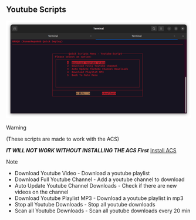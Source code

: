 ## Youtube Scripts

![Alt text](Images/Youtube-Scripts.png)

> [!WARNING]
>(These scripts are made to work with the ACS)
>
>***IT WILL NOT WORK WITHOUT INSTALLING THE ACS First*** 
>[Install ACS](https://github.com/RunesRepoHub/RRHQD#runesrepohub-software-support)

> [!NOTE]
>- Download Youtube Video - Download a youtube playlist
>- Download Full Youtube Channel - Add a youtube channel to download
>- Auto Update Youtube Channel Downloads - Check if there are new videos on the channel
>- Download Youtube Playlist MP3 - Download a youtube playlist in mp3
>- Stop all Youtube Downloads - Stop all youtube downloads
>- Scan all Youtube Downloads - Scan all youtube downloads every 20 min 